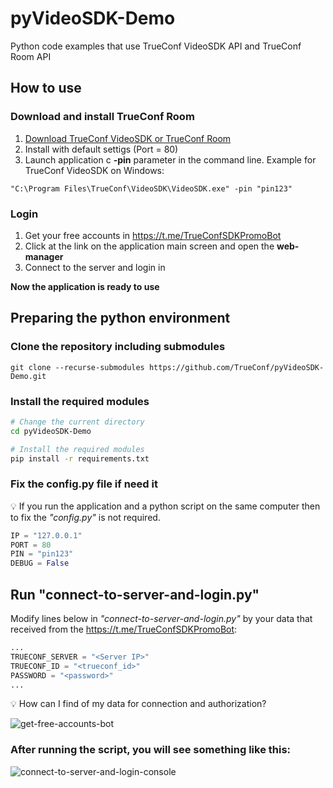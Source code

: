 # pyVideoSDK-Demo
Python code examples that use TrueConf VideoSDK API and TrueConf Room API

## How to use

### Download and install TrueConf Room

   1. [Download TrueConf VideoSDK or TrueConf Room](https://github.com/TrueConf/pyVideoSDK/blob/main/download.md)
   1. Install with default settigs (Port = 80)
   1. Launch application c **-pin** parameter in the command line. Example for TrueConf VideoSDK on Windows:
   ```
   "C:\Program Files\TrueConf\VideoSDK\VideoSDK.exe" -pin "pin123"
   ```

### Login

   1. Get your free accounts in https://t.me/TrueConfSDKPromoBot
   1. Click at the link on the application main screen and open the **web-manager**
   1. Connect to the server and login in

**Now the application is ready to use**   

## Preparing the python environment

### Clone the repository including submodules

```
git clone --recurse-submodules https://github.com/TrueConf/pyVideoSDK-Demo.git
```

### Install the required modules

```bash
# Change the current directory
cd pyVideoSDK-Demo
```

```bash
# Install the required modules
pip install -r requirements.txt
```

### Fix the config.py file if need it

💡 If you run the application and a python script on the same computer then to fix the _"config.py"_ is not required.

```python
IP = "127.0.0.1"
PORT = 80
PIN = "pin123"
DEBUG = False
```

## Run "connect-to-server-and-login.py"

Modify lines below in _"connect-to-server-and-login.py"_ by your data that received from the https://t.me/TrueConfSDKPromoBot:

```python
...
TRUECONF_SERVER = "<Server IP>"
TRUECONF_ID = "<trueconf_id>"
PASSWORD = "<password>"
...
```

💡 How can I find of my data for connection and authorization?

![get-free-accounts-bot](https://user-images.githubusercontent.com/33928051/171378668-096026ee-356c-477e-95f4-2cac2fcf9679.png)

### After running the script, you will see something like this:

![connect-to-server-and-login-console](https://user-images.githubusercontent.com/33928051/171176897-5401a223-66af-4558-a151-15a46bddf189.png)


